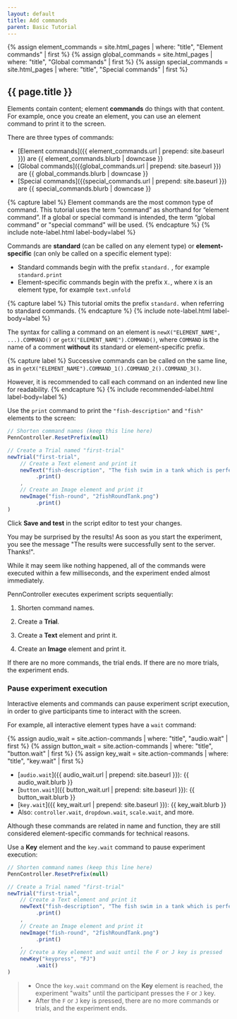 ```yaml
---
layout: default
title: Add commands
parent: Basic Tutorial
---
```


{% assign element_commands = site.html_pages | where: "title", "Element commands" | first %}
{% assign global_commands = site.html_pages | where: "title", "Global commands" | first %}
{% assign special_commands = site.html_pages | where: "title", "Special commands" | first %}


## {{ page.title }}

Elements contain content; element **commands** do things with that content. For example, once you create an element, you can use an element command to print it to the screen.

There are three types of commands: 

+ [Element commands]({{ element_commands.url | prepend: site.baseurl }}) are {{ element_commands.blurb | downcase }}
+ [Global commands]({{global_commands.url | prepend: site.baseurl }}) are {{ global_commands.blurb | downcase }}
+ [Special commands]({{special_commands.url | prepend: site.baseurl }}) are {{ special_commands.blurb | downcase }}

{% capture label %}
Element commands are the most common type of command. This tutorial uses the term “command” as shorthand for “element command”. If a global or special command is intended, the term “global command” or "special command" will be used.
{% endcapture %}
{% include note-label.html label-body=label  %}

Commands are **standard** (can be called on any element type) or **element-specific** (can only be called on a specific element type):

+ Standard commands begin with the prefix `standard.` , for example `standard.print`
+ Element-specific commands begin with the prefix `X.`, where `X` is an element type, for example `text.unfold`

{% capture label %}
This tutorial omits the prefix `standard.` when referring to standard commands.
{% endcapture %}
{% include note-label.html label-body=label %}

The syntax for calling a command on an element is `newX("ELEMENT_NAME", ...).COMMAND()` or `getX("ELEMENT_NAME").COMMAND()`, where `COMMAND` is the name of a comment **without** its standard or element-specific prefix.

{% capture label %}
Successive commands can be called on the same line, as in `getX("ELEMENT_NAME").COMMAND_1().COMMAND_2().COMMAND_3()`. 

However, it is recommended to call each command on an indented new line for readability.
{% endcapture %}
{% include recommended-label.html label-body=label %}

Use the `print` command to print the `"fish-description"` and `"fish"` elements to the screen:
```javascript
// Shorten command names (keep this line here)
PennController.ResetPrefix(null)

// Create a Trial named "first-trial"
newTrial("first-trial",
    // Create a Text element and print it
    newText("fish-description", "The fish swim in a tank which is perfectly round.")
         .print()
    ,
    // Create an Image element and print it
    newImage("fish-round", "2fishRoundTank.png")    
         .print()
)
```

Click **Save and test** in the script editor to test your changes. 

You may be surprised by the results! As soon as you start the experiment, you see the message "The results were successfully sent to the server. Thanks!". 

While it may seem like nothing happened, all of the commands were executed within a few milliseconds, and the experiment ended almost immediately.

PennController executes experiment scripts sequentially:

 1. Shorten command names.

  2. Create a **Trial**.

  3. Create a **Text** element and print it.

  4. Create an **Image** element and print it.

If there are no more commands, the trial ends. If there are no more trials, the experiment ends. 

### Pause experiment execution

Interactive elements and commands can pause experiment script execution, in order to give participants time to interact with the screen.

For example, all interactive element types have a `wait` command:

{% assign audio_wait = site.action-commands | where: "title", "audio.wait" | first %}
{% assign button_wait = site.action-commands | where: "title", "button.wait" | first %}
{% assign key_wait = site.action-commands | where: "title", "key.wait" | first %}
+ [`audio.wait`]({{ audio_wait.url | prepend: site.baseurl }}): {{ audio_wait.blurb }}
+ [`button.wait`]({{ button_wait.url | prepend: site.baseurl }}): {{ button_wait.blurb }}
+ [`key.wait`]({{ key_wait.url | prepend: site.baseurl }}): {{ key_wait.blurb }}
+ Also: `controller.wait`, `dropdown.wait`, `scale.wait`, and more.

Although these commands are related in name and function, they are still considered element-specific commands for technical reasons.

Use a **Key** element and the `key.wait` command to pause experiment execution:

```javascript
// Shorten command names (keep this line here)
PennController.ResetPrefix(null)

// Create a Trial named "first-trial"
newTrial("first-trial",
    // Create a Text element and print it
    newText("fish-description", "The fish swim in a tank which is perfectly round.")
         .print()
    ,
    // Create an Image element and print it
    newImage("fish-round", "2fishRoundTank.png")    
         .print()
    ,
    // Create a Key element and wait until the F or J key is pressed
    newKey("keypress", "FJ")
         .wait()
)
```

> + Once the `key.wait` command on the **Key** element is reached, the experiment "waits" until the participant presses the `F` or `J` key.
> + After the `F` or `J` key is pressed, there are no more commands or trials, and the experiment ends.
